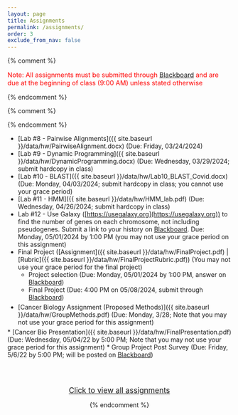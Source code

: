 ```yaml
---
layout: page
title: Assignments 
permalink: /assignments/
order: 3
exclude_from_nav: false
---
```


{% comment %}
<p style = 'color:red;font-size:104%'>Note: All assignments must be submitted through <a href = "https://easternct.blackboard.com/">Blackboard</a> and are due at the beginning of class (9:00 AM) unless stated otherwise</p>
{% endcomment %}

<style>
.hide {
  display:none;
}

ul {
    margin-bottom: 5px;
}

.due {
    background-color: yellow
}


</style>

{% comment %}
<div id = 'hidden' class = 'hide' markdown="1">
{% endcomment %}
* Watch the You Tube videos covering genes, SNPs, and where your genes come from linked in the <a href = "../notes/">Course Introduction</a> notes
* Install the required software on your personal computer, by following the Software installation instructions on the [Course Info](../info/) page. We will begin using Python in late January / early February.
<!--<hr style = 'height:1px; background-color:maroon'> -->
* [Lab #1 - OMIM and Inheritance]({{ site.baseurl }}/data/hw/Lab1_OMIM.docx) (Due: Thursday, 02/01/2024) 
* [Lab #2 - Python Lab]({{ site.baseurl }}/data/hw/Lab2.ipynb) (Due: Tuesday, 02/06/2024; submit through [Blackboard](http://easternct.blackboard.com))
* Lab #3 - DNA and complements (Due: Thursday, 02/08/2024, submit through [Blackboard](http://easternct.blackboard.com))
    * [Lab #3 DNA Questions]({{ site.baseurl }}/data/hw/Lab3_Complements.docx)
    * [Lab #3 Notebook]({{ site.baseurl }}/data/hw/Lab3.ipynb) 
* [Lab #4 - Gene Expression]({{ site.baseurl }}/data/hw/GeneExpression.docx) (Due: Thursday, 02/15/2024; submit a hard copy at the beginning of class) 
<hr>
* [Lab #5 - GenBank]({{ site.baseurl }}/data/hw/Lab5_GenBank.docx) (Due: Tuesday, 03/05/2024; submit hardcopy in class) 
* [Lab #6 - GenPept+]({{ site.baseurl }}/data/hw/ProteinDB.docx) (Due: Thursday, 03/07/2024; submit through Blackboard) 
* [Lab #7 - Biopython]({{ site.baseurl }}/data/hw/Biopython_MAOA.zip) (Due: Friday, 03/08/2024 by 2:00 PM; submit through [Blackboard](http://easternct.blackboard.com))
{% comment %}
    * [Lab 4 Notebook]({{ site.baseurl }}/data/hw/Lab4.ipynb) 
* Lab #5 - Pathogen Identification (Due: Wednesday, 03/08/2024; submit through [Blackboard](http://easternct.blackboard.com))
	* [PDF]({{ site.baseurl }}/data/hw/Lab5_PathogenIdentification.pdf) |
	  [Zip file]({{ site.baseurl }}/data/hw/lab5.zip) 
{% comment %}
</div>
{% endcomment %}

* [Lab #8 - Pairwise Alignments]({{ site.baseurl }}/data/hw/PairwiseAlignment.docx) (Due: Friday, 03/24/2024)
* [Lab #9 - Dynamic Programming]({{ site.baseurl }}/data/hw/DynamicProgramming.docx) (Due: Wednesday, 03/29/2024; submit hardcopy in class)
* [Lab #10 - BLAST]({{ site.baseurl }}/data/hw/Lab10_BLAST_Covid.docx) (Due: Monday, 04/03/2024; submit hardcopy in class; you cannot use your grace period)
* [Lab #11 - HMM]({{ site.baseurl }}/data/hw/HMM_lab.pdf) (Due: Wednesday, 04/26/2024; submit hardcopy in class)
* Lab #12 - Use Galaxy ([https://usegalaxy.org](https://usegalaxy.org)) to find the number of genes on each chromosome, not including pseudogenes. Submit a link to your history on [Blackboard](https://easternct.blackboard.com). Due: Monday, 05/01/2024 by 1:00 PM (you may not use your grace period on this assignment)  
* Final Project ([Assignment]({{ site.baseurl }}/data/hw/FinalProject.pdf) 
   | [Rubric]({{ site.baseurl }}/data/hw/FinalProjectRubric.pdf)) (You may not use your grace period for the final project)
    * Project selection (Due: Monday, 05/01/2024 by 1:00 PM, answer on [Blackboard](http://easternct.blackboard.com))
    * Final Project (Due: 4:00 PM on 05/08/2024, submit through [Blackboard](http://easternct.blackboard.com)) 
* [Cancer Biology Assignment (Proposed Methods)]({{ site.baseurl }}/data/hw/GroupMethods.pdf) (Due: Monday, 3/28; Note that you may not use your grace period for this assignment) 
</div>
* [Cancer Bio Presentation]({{ site.baseurl }}/data/hw/FinalPresentation.pdf) (Due: Wednesday, 05/04/22 by 5:00 PM; Note that you may not use your grace period for this assignment)
* Group Project Post Survey (Due: Friday, 5/6/22 by 5:00 PM; will be posted on <a href = 'https://easternct.blackboard.com'>Blackboard</a>)


<br><br>
<center>
<div id = 'clicker'>
<a href = '#' style='font-size:120%' onclick = 'viewAll();'>Click to view all assignments</a>
<script>
function viewAll() {
    document.getElementById('hidden').classList.remove('hide');
    document.getElementById('clicker').classList.add('hide');
    document.getElementsByTagName('ul')[0].style.marginBottom = '0px'
}
</script>


{% endcomment %}

<script>
const pattern = RegExp('Due:.*([0-9]{2}/[0-9]+/[0-9]{4})');
elements = document.getElementsByTagName('li');

for (el of elements) {
        var res = pattern.exec(el.innerText);
        if (res != null && res.length >= 2) {
                if (new Date(res[1]) >= new Date()) {
                        el.className = 'due';
                }
        }
}
</script>
